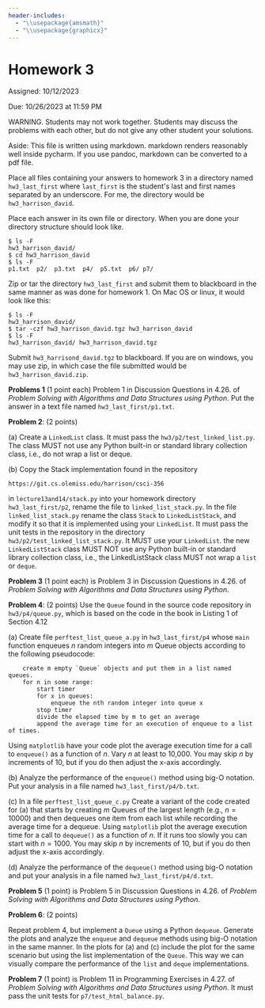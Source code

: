 ```yaml
---
header-includes:
  - "\\usepackage{amsmath}"
  - "\\usepackage{graphicx}"
---
```



# Homework 3

Assigned: 10/12/2023

Due:      10/26/2023 at 11:59 PM


WARNING.  Students may not work together.  Students may discuss the
problems with each other, but do not give any other student your solutions.

Aside: This file is written using markdown.  markdown renders reasonably
well inside pycharm.  If you use pandoc, markdown can be converted to a 
pdf file.

Place all files containing your answers to homework 3 in a directory
named `hw3_last_first` where `last_first` is the student's last and
first names separated by an underscore.  For me, the directory would
be `hw3_harrison_david`.

Place each answer in its own file or directory.  When you are done
your directory structure should look like.

    $ ls -F
    hw3_harrison_david/
    $ cd hw3_harrison_david
    $ ls -F
    p1.txt  p2/  p3.txt  p4/  p5.txt  p6/ p7/

Zip or tar the directory `hw3_last_first` and submit them to blackboard
in the same manner as was done for homework 1.  On Mac OS or linux,
it would look like this:

    $ ls -F
    hw3_harrison_david/
    $ tar -czf hw3_harrison_david.tgz hw3_harrison_david
    $ ls -F
    hw3_harrison_david/	hw3_harrison_david.tgz

Submit `hw3_harrisond_david.tgz` to blackboard.  If you are on
windows, you may use zip, in which case the file submitted would be
`hw3_harrison_david.zip`.

**Problems 1** (1 point each) Problem 1 in Discussion Questions in
4.26.  of *Problem Solving with Algorithms and Data Structures using
Python*.  Put the answer in a text file named `hw3_last_first/p1.txt`.

**Problem 2**: (2 points)

(a) Create a `LinkedList` class.  It must pass the
  `hw3/p2/test_linked_list.py`.  The class MUST not use any Python
  built-in or standard library collection class, i.e., do not wrap a
  list or deque.

(b) Copy the Stack implementation found in the
  repository

    https://git.cs.olemiss.edu/harrison/csci-356

  in `lecture13and14/stack.py` into your homework directory
  `hw3_last_first/p2`, rename the file to `linked_list_stack.py`.  In
  the file `linked_list_stack.py` rename the class `Stack` to
  `LinkedListStack`, and modify it so that it is implemented using
  your `LinkedList`. It must pass the unit tests in the repository in
  the directory `hw3/p2/test_linked_list_stack.py`.  It MUST use your
  `LinkedList`.  the new `LinkedListStack` class MUST NOT use any
  Python built-in or standard library collection class, i.e., the
  LinkedListStack class MUST not wrap a `list` or `deque`.


**Problem 3** (1 point each) is Problem 3 in Discussion Questions in 4.26.
of *Problem Solving with Algorithms and Data Structures using Python*.


**Problem 4**: (2 points) Use the `Queue` found in the source code
repository in `hw3/p4/queue.py`, which is based on the code in the
book in Listing 1 of Section 4.12

(a) Create file `perftest_list_queue_a.py` in `hw3_last_first/p4` whose
`main` function enqueues $n$ random integers into $m$ Queue objects according
to the following pseudocode:

```
    create m empty `Queue` objects and put them in a list named queues.
    for n in some range:
        start timer
        for x in queues:
            enqueue the nth random integer into queue x
        stop timer
        divide the elapsed time by m to get an average
        append the average time for an execution of enqueue to a list of times.
```

Using `matplotlib` have your code plot the average execution time for
a call to `enqueue()` as a function of $n$.  Vary $n$ at least to
10,000.  You may skip $n$ by increments of 10, but if you do then
adjust the x-axis accordingly.

(b) Analyze the performance of the `enqueue()` method using big-O notation.
Put your analysis in a file named `hw3_last_first/p4/b.txt`.

(c) In a file `perftest_list_queue_c.py` Create a variant of the code
created for (a) that starts by creating $m$ Queues of the largest
length (e.g., $n=10000$) and then dequeues one item from each list
while recording the average time for a dequeue.  Using `matplotlib`
plot the average execution time for a call to `dequeue()` as a
function of $n$.  If it runs too slowly you can start with $n=1000$.
You may skip $n$ by increments of 10, but if you do then adjust the
x-axis accordingly.

(d) Analyze the performance of the `dequeue()` method using big-O notation
and put your analysis in a file named `hw3_last_first/p4/d.txt`.


**Problem 5** (1 point) is Problem 5 in Discussion
Questions in 4.26.  of *Problem Solving with Algorithms and Data
Structures using Python*.


**Problem 6**: (2 points) 

Repeat problem 4, but implement a `Queue` using a Python `dequeue`.
Generate the plots and analyze the `enqueue` and `dequeue` methods
using big-O notation in the same manner.   In the plots for (a) and (c)
include the plot for the same scenario but using the list implementation
of the `Queue`.  This way we can visually compare the performance of the
`list` and `deque` implementations.


**Problem 7** (1 point) is Problem 11 in Programming Exercises in 4.27.
of *Problem Solving with Algorithms and Data Structures using Python*.
It must pass the unit tests for `p7/test_html_balance.py`.
